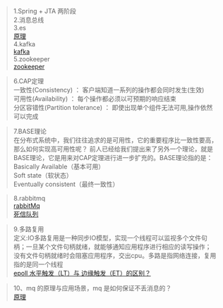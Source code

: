 > 1.Spring + JTA  两阶段<br/>
> 2.消息总线<br/>
> 3.es<br/>
[原理](https://www.cnblogs.com/JimShi/p/11525360.html)<br/>
> 4.kafka<br/>
[kafka](https://blog.csdn.net/qq_28900249/article/details/90346599)<br/>
> 5.zookeeper<br/>
[zookeeper](https://www.cnblogs.com/felixzh/p/5869212.html)<br/>

> 6.CAP定理<br/>
  一致性(Consistency) ： 客户端知道一系列的操作都会同时发生(生效)<br/>
  可用性(Availability) ： 每个操作都必须以可预期的响应结束<br/>
  分区容错性(Partition tolerance) ： 即使出现单个组件无法可用,操作依然可以完成<br/>

> 7.BASE理论<br/>
在分布式系统中，我们往往追求的是可用性，它的重要程序比一致性要高，那么如何实现高可用性呢？ 前人已经给我们提出来了另外一个理论，就是BASE理论，它是用来对CAP定理进行进一步扩充的。BASE理论指的是：<br/>
Basically Available（基本可用）<br/>
Soft state（软状态）<br/>
Eventually consistent（最终一致性）<br/>

> 8.rabbitmq<br/>
[rabbitMq](https://blog.csdn.net/whoamiyang/article/details/54954780)<br/>
[死信队列](https://my.oschina.net/xiaominmin/blog/1810851)<br/>

> 9.多路复用<br/>
定义:IO多路复用是一种同步IO模型，实现一个线程可以监视多个文件句柄；一旦某个文件句柄就绪，就能够通知应用程序进行相应的读写操作；
没有文件句柄就绪时会阻塞应用程序，交出cpu。多路是指网络连接，复用指的是同一个线程<br/>
[epoll 水平触发（LT）与 边缘触发（ET）的区别？]()

> 10、mq 的原理与应用场景，mq 是如何保证不丢消息的？<br/>
[原理](https://www.cnblogs.com/flyrock/p/8859203.html)<br/>
